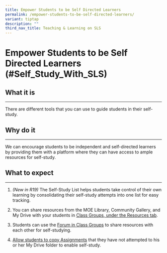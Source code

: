 ```yaml
---
title: Empower Students to be Self Directed Learners
permalink: /empower-students-to-be-self-directed-learners/
variant: tiptap
description: ""
third_nav_title: Teaching & Learning on SLS
---
```

<h1>Empower Students to be Self Directed Learners (#Self_Study_With_SLS)</h1>
<h2>What it is</h2>
<hr>
<p>There are different tools that you can use to guide students in their
self-study.</p>
<h2>Why do it</h2>
<hr>
<p>We can encourage students to be independent and self-directed learners
by providing them with a platform where they can have access to ample resources
for self-study.</p>
<h2>What to expect</h2>
<hr>
<ol data-tight="true" class="tight">
<li>
<p><em>(New in R19)</em> The Self-Study List helps students take control of
their own learning by consolidating their self-study attempts into one
list for easy tracking.</p>
</li>
<li>
<p>You can share resources from the MOE Library, Community Gallery, and My
Drive with your students in <a href="/teacher-user-guide/organise/manage-class-group-resources/" rel="noopener noreferrer nofollow" target="_blank">Class Groups, under the Resources tab</a>.</p>
</li>
<li>
<p>Students can use the <a href="/teacher-user-guide/collaborate/about-the-forum/" rel="noopener noreferrer nofollow" target="_blank">Forum in Class Groups</a> to
share resources with each other for self-studying.</p>
</li>
<li>
<p><a href="/teacher-user-guide/assign/allow-students-to-copy-assignments/" rel="noopener noreferrer nofollow" target="_blank">Allow students to copy Assignments</a> that
they have not attempted to his or her My Drive folder to enable self-study.</p>
</li>
</ol>
<p></p>